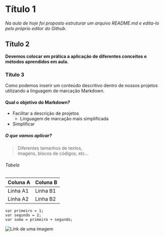 # Título 1
*Na aula de hoje foi proposto estruturar um arquivo README.md e edita-lo pelo próprio editor do Github.*

## Título 2
**Devemos colocar em prática a aplicação de diferentes conceitos e métodos aprendidos em aula.**

### Título 3
Como podemos inserir um conteúdo descritivo dentro de nossos projetos utilizando a linguagem de marcação Markdown.

#### Qual o objetivo do Markdown?
- Facilitar a descrição de projetos
  - Linguagem de marcação mais simplificada
- Simplificar

##### O que vamos aplicar?
> Diferentes tamanhos de textos, <br />imagens, blocos de códigos, etc...

###### Tabela

Coluna A | Coluna B
-|-
Linha A1 | Linha B1
Linha A2 | Linha B2

```
var primeiro = 1;
var segundo = 2;
var soma = primeiro + segundo;
```

![Link de uma imagem](https://github.blog/wp-content/uploads/2024/07/github-logo.png)

